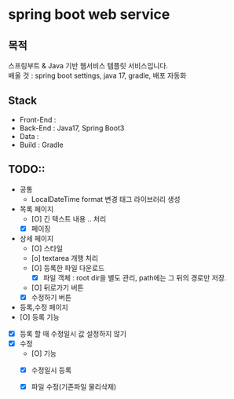 # spring boot web service

## 목적
스프링부트 & Java 기반 웹서비스 템플릿 서비스입니다.  
배울 것 : spring boot settings, java 17, gradle, 배포 자동화

## Stack
- Front-End : 
- Back-End : Java17, Spring Boot3
- Data : 
- Build : Gradle

## TODO::
 - 공통
   - LocalDateTime format 변경 태그 라이브러리 생성
 - 목록 페이지
   - [O] 긴 텍스트 내용 .. 처리
   - [X] 페이징
 - 상세 페이지
   - [O] 스타일
   - [o] textarea 개행 처리
   - [O] 등록한 파일 다운로드
     - [x] 파일 객체 : root dir을 별도 관리, path에는 그 뒤의 경로만 저장. 
   - [O] 뒤로가기 버튼
   - [X] 수정하기 버튼
 - 등록,수정 페이지
  - [O] 등록 기능
  - [X] 등록 할 때 수정일시 값 설정하지 않기
  - [X] 수정
    - [O] 기능
    - [X] 수정일시 등록
    - [X] 파일 수정(기존파일 물리삭제)

